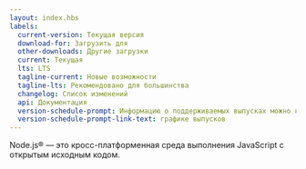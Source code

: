```yaml
---
layout: index.hbs
labels:
  current-version: Текущая версия
  download-for: Загрузить для
  other-downloads: Другие загрузки
  current: Текущая
  lts: LTS
  tagline-current: Новые возможности
  tagline-lts: Рекомендовано для большинства
  changelog: Список изменений
  api: Документация
  version-schedule-prompt: Информацию о поддерживаемых выпусках можно найти на
  version-schedule-prompt-link-text: графике выпусков
---
```


Node.js® — это кросс-платформенная среда выполнения JavaScript с открытым исходным кодом.
